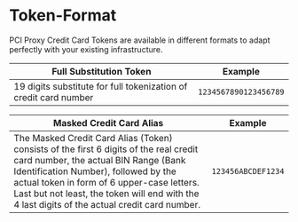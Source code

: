 # Token-Format

PCI Proxy Credit Card Tokens are available in different formats to adapt perfectly with your existing infrastructure.

| Full Substitution Token | Example |
| --- | --- |
| 19 digits substitute for full tokenization of credit card number | `1234567890123456789` |

| Masked Credit Card Alias | Example |
| --- | --- |
| The Masked Credit Card Alias \(Token\) consists of the first 6 digits of the real credit card number, the actual BIN Range \(Bank Identification Number\), followed by the actual token in form of 6 upper-case letters. Last but not least, the token will end with the 4 last digits of the actual credit card number. | `123456ABCDEF1234` |



